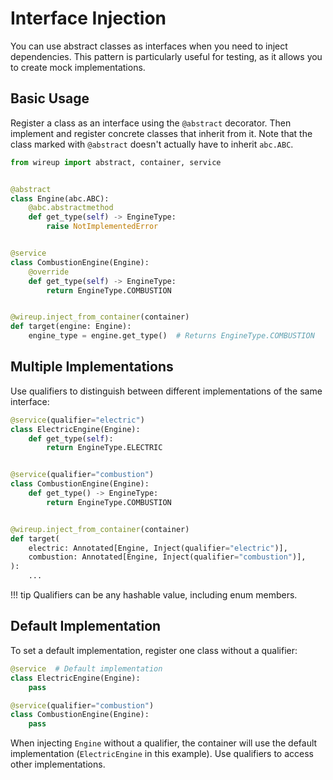 # Interface Injection

You can use abstract classes as interfaces when you need to inject dependencies. This pattern is particularly useful for testing, as it allows you to create mock implementations.

## Basic Usage

Register a class as an interface using the `@abstract` decorator. Then implement and register concrete classes that inherit from it. Note that the class marked with `@abstract` doesn't actually have to inherit
`abc.ABC`.

```python
from wireup import abstract, container, service


@abstract
class Engine(abc.ABC):
    @abc.abstractmethod
    def get_type(self) -> EngineType:
        raise NotImplementedError


@service
class CombustionEngine(Engine):
    @override
    def get_type(self) -> EngineType:
        return EngineType.COMBUSTION


@wireup.inject_from_container(container)
def target(engine: Engine):
    engine_type = engine.get_type()  # Returns EngineType.COMBUSTION
```

## Multiple Implementations

Use qualifiers to distinguish between different implementations of the same interface:

```python
@service(qualifier="electric")
class ElectricEngine(Engine):
    def get_type(self):
        return EngineType.ELECTRIC


@service(qualifier="combustion")
class CombustionEngine(Engine):
    def get_type() -> EngineType:
        return EngineType.COMBUSTION


@wireup.inject_from_container(container)
def target(
    electric: Annotated[Engine, Inject(qualifier="electric")],
    combustion: Annotated[Engine, Inject(qualifier="combustion")],
):
    ...
```

!!! tip
    Qualifiers can be any hashable value, including enum members.

## Default Implementation

To set a default implementation, register one class without a qualifier:

```python
@service  # Default implementation
class ElectricEngine(Engine):
    pass

@service(qualifier="combustion")
class CombustionEngine(Engine):
    pass
```

When injecting `Engine` without a qualifier, the container will use the default implementation (`ElectricEngine` in this example). Use qualifiers to access other implementations.
